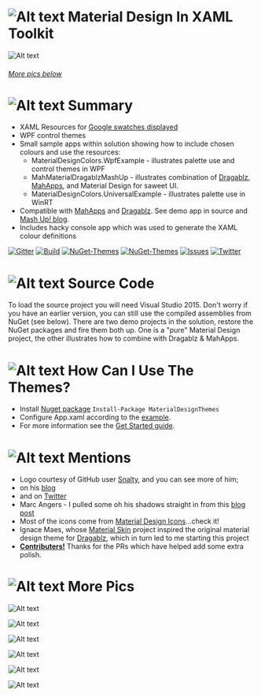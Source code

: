 

# ![Alt text](https://raw.githubusercontent.com/ButchersBoy/MaterialDesignInXamlToolkit/master/web/images/MD4XAML64.png "Material Design In XAML Toolkit") Material Design In XAML Toolkit

![Alt text](https://raw.githubusercontent.com/ButchersBoy/MaterialDesignInXamlToolkit/master/web/images/MashUp.gif "Material Design Demo")

###### [More pics below](#MorePics)

# ![Alt text](https://raw.githubusercontent.com/ButchersBoy/MaterialDesignInXamlToolkit/master/web/images/MD4XAML28.png "Summary") Summary

 * XAML Resources for [Google swatches displayed](http://www.google.co.uk/design/spec/style/color.html#color-ui-color-application)
 * WPF control themes
 * Small sample apps within solution showing how to include chosen colours and use the resources:
   * MaterialDesignColors.WpfExample - illustrates palette use and control themes in WPF
   * MahMaterialDragablzMashUp - illustrates combination of [Dragablz](https://github.com/ButchersBoy/Dragablz), [MahApps](https://github.com/MahApps/MahApps.Metro), and Material Design for saweet UI.
   * MaterialDesignColors.UniversalExample - illustrates palette use in WinRT
 * Compatible with [MahApps](http://mahapps.com) and [Dragablz](https://github.com/ButchersBoy/Dragablz).  See demo app in source and [Mash Up! blog](http://dragablz.net/2015/02/25/material-design-in-xaml-mash-up/).
 * Includes hacky console app which was used to generate the XAML colour definitions

[![Gitter](https://img.shields.io/badge/Gitter-Join%20Chat-green.svg?style=flat-square)](https://gitter.im/ButchersBoy/MaterialDesignInXamlToolkit)
[![Build](https://img.shields.io/appveyor/ci/ButchersBoy/MaterialDesignInXamlToolkit.svg?style=flat-square)](https://ci.appveyor.com/project/ButchersBoy/materialdesigninxamltoolkit)
[![NuGet-Themes](https://img.shields.io/nuget/dt/MaterialDesignThemes.svg?label=NuGet-Themes&style=flat-square)](https://www.nuget.org/packages/MaterialDesignThemes/)
[![NuGet-Themes](https://img.shields.io/nuget/dt/MaterialDesignColors.svg?label=NuGet-Colors&style=flat-square)](https://www.nuget.org/packages/MaterialDesignColors/)
[![Issues](https://img.shields.io/github/issues/ButchersBoy/MaterialDesignInXamlToolkit.svg?style=flat-square)](https://github.com/ButchersBoy/MaterialDesignInXamlToolkit/issues)
[![Twitter](https://img.shields.io/badge/twitter-%40james__willock-55acee.svg?style=flat-square)](https://twitter.com/James_Willock)

# ![Alt text](https://raw.githubusercontent.com/ButchersBoy/MaterialDesignInXamlToolkit/master/web/images/MD4XAML28.png "How Can I Use The Themes?") Source Code
To load the source project you will need Visual Studio 2015.  Don't worry if you have an earlier version, you can still use the compiled assemblies from NuGet (see below).  There are two demo projects in the solution, restore the NuGet packages and fire them both up.  One is a "pure" Material Design project, the other illustrates how to combine with Dragablz & MahApps.

# ![Alt text](https://raw.githubusercontent.com/ButchersBoy/MaterialDesignInXamlToolkit/master/web/images/MD4XAML28.png "How Can I Use The Themes?") How Can I Use The Themes?

* Install [Nuget package](https://www.nuget.org/packages/MaterialDesignThemes/) ```Install-Package MaterialDesignThemes```
* Configure App.xaml according to the [example](https://github.com/ButchersBoy/MaterialDesignInXamlToolkit/blob/master/MaterialDesignColors.WpfExample/App.xaml).
* For more information see the [Get Started guide](http://butchersboy.github.io/MaterialDesignInXamlToolkit/#getStarted).

# ![Alt text](https://raw.githubusercontent.com/ButchersBoy/MaterialDesignInXamlToolkit/master/web/images/MD4XAML28.png "Mentions") Mentions

* Logo courtesy of GitHub user [Snalty](https://github.com/snalty), and you can see more of him;
 * on his [blog](http://holothere.tumblr.com/)
 * and on [Twitter](https://twitter.com/snalty)
* Marc Angers - I pulled some oh his shadows straight in from this [blog post](http://marcangers.com/material-design-shadows-in-wpf/)
* Most of the icons come from [Material Design Icons](https://materialdesignicons.com/)...check it!
* Ignace Maes, whose [Material Skin](https://github.com/IgnaceMaes/MaterialSkin) project inspired the original material design theme for [Dragablz](https://github.com/ButchersBoy/Dragablz), which in turn led to me starting this project
* **[Contributers!](https://github.com/ButchersBoy/MaterialDesignInXamlToolkit/graphs/contributors)**  Thanks for the PRs which have helped add some extra polish.  

# <a name="MorePics"></a>![Alt text](https://raw.githubusercontent.com/ButchersBoy/MaterialDesignInXamlToolkit/master/web/images/MD4XAML28.png "More Pics") More Pics

![Alt text](https://raw.githubusercontent.com/ButchersBoy/MaterialDesignInXamlToolkit/master/web/images/ClockDemo.gif "Clock Demo")

![Alt text](https://raw.githubusercontent.com/ButchersBoy/MaterialDesignInXamlToolkit/master/web/images/DatePicker.gif "Date Picker & Calendar")

![Alt text](https://raw.githubusercontent.com/ButchersBoy/MaterialDesignInXamlToolkit/master/web/images/Cards.png "Cards")

![Alt text](https://raw.githubusercontent.com/ButchersBoy/MaterialDesignInXamlToolkit/master/web/images/FieldsDemo.gif "Fields Demo")

![Alt text](https://raw.githubusercontent.com/ButchersBoy/MaterialDesignInXamlToolkit/master/web/images/MenusDemo.jpg "Menus")

![Alt text](https://dragablz.files.wordpress.com/2015/02/materialdesigndemo23.png "Material Design Themes")

